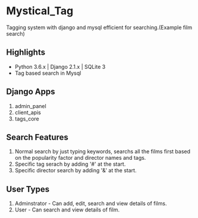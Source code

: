 # Mystical_Tag
Tagging system with django and mysql efficient for searching.(Example film search)

## Highlights
* Python 3.6.x | Django 2.1.x | SQLite 3
* Tag based search in Mysql


## Django Apps
1. admin_panel
2. client_apis
3. tags_core


## Search Features
1. Normal search by just typing keywords, searchs all the films first based on the popularity factor and director names and tags.
2. Specific tag serach by adding '#' at the start.
3. Specific director search by adding '&' at the start.


## User Types
1. Adminstrator - Can add, edit, search and view details of films.
2. User - Can search and view details of film.